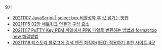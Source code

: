 9기
- [20211107 JavaScript | select box 비활성화 후 값 넘기는 방법](https://yian.tistory.com/24)
- [20211115 02장 네트워크 연결과 구성 요소](https://yian.tistory.com/27)
- [20211117 PuTTY Key PEM 파일에서 PPK 파일로 변환하는 방법과 format too new 해결방법](https://yian.tistory.com/28)
- [20211118 티스토리 블로그에 검색 엔진 최적화(SEO) 적용하기 추천 사이트 4곳](https://yian.tistory.com/10)
